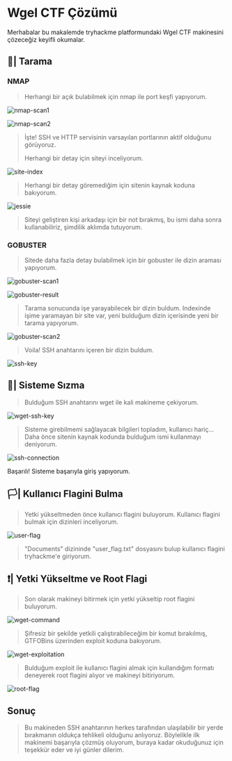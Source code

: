 # Wgel CTF Çözümü

Merhabalar bu makalemde tryhackme platformundaki Wgel CTF makinesini çözeceğiz keyifli okumalar.

## 🔎| Tarama

### NMAP

> Herhangi bir açık bulabilmek için nmap ile port keşfi yapıyorum.

![nmap-scan1](https://media.discordapp.net/attachments/1284907420228784289/1284907537975476234/Nmap-tarama.png?ex=66e856e5&is=66e70565&hm=64325950ac8d802d178b0730f555f9f82210d53a9b2ddb3730353b437e7cfcba&=&format=webp&quality=lossless&width=237&height=37 "Nmap araması")

![nmap-scan2](https://media.discordapp.net/attachments/1284907420228784289/1284907538311024671/Nmap-tarama2.png?ex=66e856e5&is=66e70565&hm=fbde4e58fa4a50da9b816788091b4e278c84524568dfc5759b2686c39933caf9&=&format=webp&quality=lossless&width=268&height=26 "Tarama sonucu")

> İşte! SSH ve HTTP servisinin varsayılan portlarının aktif olduğunu görüyoruz.
> 
> Herhangi bir detay için siteyi inceliyorum.

![site-index](https://media.discordapp.net/attachments/1284907420228784289/1284907537455644702/Index.png?ex=66e856e5&is=66e70565&hm=e5f0b971d7fa953b07d3745ee694f72e0e4e977e19475d4302da7f3f40a1edf3&=&format=webp&quality=lossless&width=647&height=595 "Site indexi")

> Herhangi bir detay göremediğim için sitenin kaynak koduna bakıyorum.

![jessie](https://media.discordapp.net/attachments/1284907420228784289/1284907537753444483/Ipucu.png?ex=66e856e5&is=66e70565&hm=1a6f3d246406c1ab9f34acf2366197a30fd92e5ec11e36c2cfeb93dd65cd5984&=&format=webp&quality=lossless&width=279&height=12 "Jessie")

> Siteyi geliştiren kişi arkadaşı için bir not bırakmış, bu ismi daha sonra kullanabiliriz, şimdilik aklımda tutuyorum.
### GOBUSTER

> Sitede daha fazla detay bulabilmek için bir gobuster ile dizin araması yapıyorum.

![gobuster-scan1](https://media.discordapp.net/attachments/1284907420228784289/1284907554819801181/Gobuster-tarama.png?ex=66e856e9&is=66e70569&hm=a13c1e14bed1eedf955ad7a7bae28b8b9ae6d8280c559dbbb3c6a127af834f19&=&format=webp&quality=lossless&width=661&height=29 "Gobuster taraması")

![gobuster-result](https://media.discordapp.net/attachments/1284907420228784289/1284907554266284165/Gobuster-tarama2.png?ex=66e856e9&is=66e70569&hm=763681b3fa2d6c02ed485ca960ff6dae8015e8dc69c56e021513db7551237b49&=&format=webp&quality=lossless&width=505&height=52 "Tarama sonuçları")

> Tarama sonucunda işe yarayabilecek bir dizin buldum. 
> Indexinde işime yaramayan bir site var, yeni bulduğum dizin içerisinde yeni bir tarama yapıyorum.

![gobuster-scan2](https://media.discordapp.net/attachments/1284907420228784289/1284907554572599436/Gobuster-tarama3.png?ex=66e856e9&is=66e70569&hm=1f52a6ee23054abb4d61568bcefc7d461fcc9a2d42a661143fbf4cdcad3ab224&=&format=webp&quality=lossless&width=554&height=256 "2.tarama ve sonuçları")

> Voila! SSH anahtarını içeren bir dizin buldum.

![ssh-key](https://media.discordapp.net/attachments/1284907420228784289/1284912747850760192/SSH_Key.png?ex=66e85bbf&is=66e70a3f&hm=6e21ccf5b5ab81d65fba1de7e2ae5ed0668aeecd141280671ffbc19cfa0fed3e&=&format=webp&quality=lossless&width=380&height=166 "SSH anahtarı")


## 🥷| Sisteme Sızma

> Bulduğum SSH anahtarını wget ile kali makineme çekiyorum.

![wget-ssh-key](https://media.discordapp.net/attachments/1284907420228784289/1284907540127289416/Wget.png?ex=66e856e5&is=66e70565&hm=3e709d2316ded40e9c2170d3d6ce8f370e54df9237cd108417c5900d9e58025d&=&format=webp&quality=lossless&width=691&height=156 "SSH anahtarını indiriyorum")

> Sisteme girebilmemi sağlayacak bilgileri topladım, kullanıcı hariç... Daha önce sitenin kaynak kodunda bulduğum ismi kullanmayı deniyorum.

![ssh-connection](https://media.discordapp.net/attachments/1284907420228784289/1284919158555021344/SSH.png?ex=66e861b8&is=66e71038&hm=44169aadad22be8ff380f43a85846707ec45028c8d54b4c0d44f9239c03a71ab&=&format=webp&quality=lossless&width=403&height=180 "Sisteme giriş")

Başarılı! Sisteme başarıyla giriş yapıyorum.

## 🏳️| Kullanıcı Flagini Bulma
> Yetki yükseltmeden önce kullanıcı flagini buluyorum.
> Kullanıcı flagini bulmak için dizinleri inceliyorum.

![user-flag](https://media.discordapp.net/attachments/1284907420228784289/1284907539770642453/User-flag.png?ex=66e856e5&is=66e70565&hm=53ddfaaaae8c9a1c1b4e640955e80e1c66aad9a781b1662cdb6fec891618e9af&=&format=webp&quality=lossless&width=283&height=64 "Kullanıcı flagi")

> "Documents" dizininde "user_flag.txt" dosyasını bulup kullanıcı flagini tryhackme'e giriyorum.

## ❗| Yetki Yükseltme ve Root Flagi
> Son olarak makineyi bitirmek için yetki yükseltip root flagini buluyorum.

![wget-command](https://media.discordapp.net/attachments/1284907420228784289/1284907537178689616/Yetki.png?ex=66e856e5&is=66e70565&hm=ac7fda61d185ff70dcd758cf2690a7b8404ba168ed30b275d44f16d5617d77e1&=&format=webp&quality=lossless&width=722&height=87 "Açıklı komut")

> Şifresiz bir şekilde yetkili çalıştırabileceğim bir komut bırakılmış, GTFOBins üzerinden exploit koduna bakıyorum.

![wget-exploitation](https://media.discordapp.net/attachments/1284907420228784289/1284907538667536557/PrivilegeEscalation.png?ex=66e856e5&is=66e70565&hm=267536683ff2607aa63d4e8b1e5bd666bd3e2128e512e609c12e2f41fe4398ef&=&format=webp&quality=lossless&width=644&height=200 "Yetki yükseltme kodu")

> Bulduğum exploit ile kullanıcı flagini almak için kullandığım formatı deneyerek root flagini alıyor ve makineyi bitiriyorum.

![root-flag](https://media.discordapp.net/attachments/1284907420228784289/1284907539024056420/Root-Flag.png?ex=66e856e5&is=66e70565&hm=f3abac8c00264e53ce7e7fc930d6aa0922b0f833d28447cef44e43796bb255c7&=&format=webp&quality=lossless&width=715&height=52 "Root flagi")

## Sonuç
> Bu makineden SSH anahtarının herkes tarafından ulaşılabilir bir yerde bırakmanın oldukça tehlikeli olduğunu anlıyoruz.
> Böylelikle ilk makinemi başarıyla çözmüş oluyorum, buraya kadar okuduğunuz için teşekkür eder ve iyi günler dilerim.
